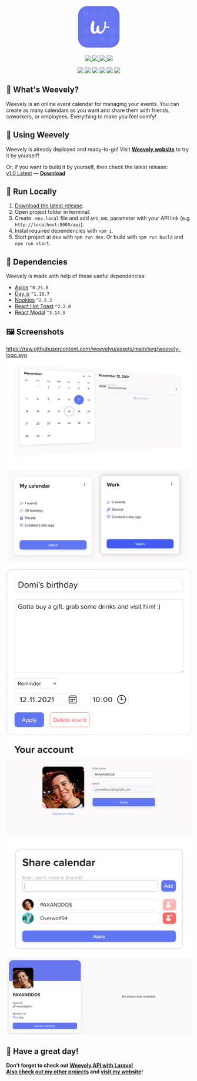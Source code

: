 <p align='center'><img src="https://raw.githubusercontent.com/weevelyu/assets/main/svg/weevely-logo.svg" height="120"></p>
<p align="center">
        <a href="https://nextjs.org/" target="_blank">
            <img src="https://cdn.worldvectorlogo.com/logos/next-js.svg" height="50">
        </a>
        <a href="https://reactjs.org/" target="_blank">
            <img src="https://upload.wikimedia.org/wikipedia/commons/a/a7/React-icon.svg" height="50">
        </a>
        <a href="https://sass-lang.com/" target="_blank">
            <img src="https://upload.wikimedia.org/wikipedia/commons/thumb/9/96/Sass_Logo_Color.svg/2560px-Sass_Logo_Color.svg.png" height="50">
        </a>
        <a href="https://eslint.org/" target="_blank">
            <img src="https://www.vectorlogo.zone/logos/eslint/eslint-icon.svg" height="50">
        </a>
</p>
<p align="center">
    <img src="https://therealsujitk-vercel-badge.vercel.app/?app=weevely" />
    <img src="https://img.shields.io/github/v/release/PAXANDDOS/weevely-next" />
    <img src="https://img.shields.io/github/issues/PAXANDDOS/weevely-next" />
    <img src="https://img.shields.io/github/package-json/dependency-version/PAXANDDOS/weevely-next/next" />
    <img src="https://img.shields.io/website?url=https%3A%2F%2Fweevely.vercel.app" />
    <img src="https://img.shields.io/website?label=server&url=https%3A%2F%2Fweevely.herokuapp.com" />
</p>

## :thinking: What's Weevely?

Weevely is an online event calendar for managing your events. You can create as many calendars as you want and share them with friends, coworkers, or employees. Everything to make you feel comfy!

## :date: Using Weevely

Weevely is already deployed and ready-to-go! Visit **[Weevely website](https://weevely.vercel.app)** to try it by yourself!

Or, if you want to build it by yourself, then check the latest release:  
[v1.0 Latest](https://github.com/PAXANDDOS/weevely-next/releases/tag/v1.0) — **[Download](https://github.com/PAXANDDOS/weevely-next/releases/download/v1.0/v1.0-weevely-next.zip)**

## :toolbox: Run Locally

1. [Download the latest release](https://github.com/PAXANDDOS/weevely-next/releases/download/v1.0/v1.0-weevely-next.zip).
2. Open project folder in terminal.
3. Create `.env.local` file and add `API_URL` parameter with your API link (e.g. `http://localhost:8000/api`).
4. Instal required dependencies with `npm i`.
5. Start project at dev with `npm run dev`. Or build with `npm run build` and `npm run start`.

## :jigsaw: Dependencies

Weevely is made with help of these useful dependencies:

-   [Axios](https://axios-http.com/) `^0.25.0`
-   [Day.js](https://day.js.org/) `^1.10.7`
-   [Nookies](https://github.com/maticzav/nookies/) `^2.5.2`
-   [React Hot Toast](https://react-hot-toast.com/) `^2.2.0`
-   [React Modal](https://github.com/reactjs/react-modal) `^3.14.3`

## :framed_picture: Screenshots
https://raw.githubusercontent.com/weevelyu/assets/main/svg/weevely-logo.svg
![App Screenshot](https://raw.githubusercontent.com/weevelyu/assets/main/calendar.png)
![App Screenshot](https://raw.githubusercontent.com/weevelyu/assets/main/calendars.png)
![App Screenshot](https://raw.githubusercontent.com/weevelyu/assets/main/event.png)
![App Screenshot](https://raw.githubusercontent.com/weevelyu/assets/main/account.png)
![App Screenshot](https://raw.githubusercontent.com/weevelyu/assets/main/share.png)
![App Screenshot](https://raw.githubusercontent.com/weevelyu/assets/main/profile.png)

## :fox_face: Have a great day!

**Don't forget to check out [Weevely API with Laravel](https://github.com/PAXANDDOS/weevely-api)**  
**[Also check out my other projects](https://github.com/PAXANDDOS?tab=repositories) and [visit my website](https://paxanddos.github.io)!**
